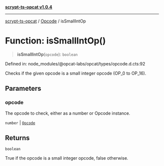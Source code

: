 [**scrypt-ts-opcat v1.0.4**](../../../README.md)

***

[scrypt-ts-opcat](../../../README.md) / [Opcode](../README.md) / isSmallIntOp

# Function: isSmallIntOp()

> **isSmallIntOp**(`opcode`): `boolean`

Defined in: node\_modules/@opcat-labs/opcat/types/opcode.d.cts:92

Checks if the given opcode is a small integer opcode (OP_0 to OP_16).

## Parameters

### opcode

The opcode to check, either as a number or Opcode instance.

`number` | [`Opcode`](../../../classes/Opcode.md)

## Returns

`boolean`

True if the opcode is a small integer opcode, false otherwise.
